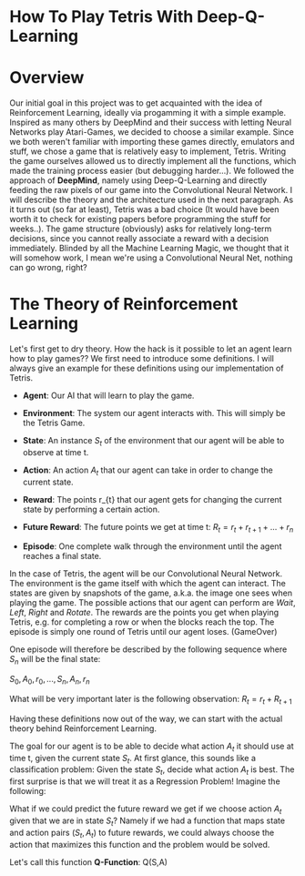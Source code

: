 # How To Play Tetris With Deep-Q-Learning


# Overview

Our initial goal in this project was to get acquainted with the idea of Reinforcement Learning, ideally via progamming it with a simple example. Inspired as many others by DeepMind and their success with letting Neural Networks play Atari-Games, we decided to choose a similar example. Since we both weren't familiar with importing these games directly, emulators and stuff, we chose a game that is relatively easy to implement, Tetris. Writing the game ourselves allowed us to directly implement all the functions, which made the training process easier (but debugging harder...). We followed the approach of **DeepMind**, namely using Deep-Q-Learning and directly feeding the raw pixels of our game into the Convolutional Neural Network. I will describe the theory and the architecture used in the next paragraph. As it turns out (so far at least), Tetris was a bad choice (It would have been worth it to check for existing papers before programming the stuff for weeks..). The game structure (obviously) asks for relatively long-term decisions, since you cannot really associate a reward with a decision immediately. Blinded by all the Machine Learning Magic, we thought that it will somehow work, I mean we're using a Convolutional Neural Net, nothing can go wrong, right?


# The Theory of Reinforcement Learning

Let's first get to dry theory. How the hack is it possible to let an agent learn how to play games??
We first need to introduce some definitions. I will always give an example for these definitions using our implementation of Tetris.
  * **Agent**:  Our AI that will learn to play the game. 
               
  * **Environment**: The system our agent interacts with. This will simply be the Tetris Game.
  * **State**:  An instance $S_{t}$ of the environment that our agent will be able to observe at time t. 
                
  * **Action**: An action $A_{t}$ that our agent can take in order to change the current state. 
  * **Reward**: The points r_{t} that our agent gets for changing the current state by performing a certain action.
  * **Future Reward**: The future points we get at time t: $R_{t} = r_{t} + r_{t+1} + ... + r_{n}$
  * **Episode**: One complete walk through the environment until the agent reaches a final state.
  
In the case of Tetris, the agent will be our Convolutional Neural Network. The environment is the game itself with which the agent can interact. The states are given by snapshots of the game, a.k.a. the image one sees when playing the game. The possible actions that our agent can perform are *Wait*, *Left*, *Right* and *Rotate*.
The rewards are the points you get when playing Tetris, e.g. for completing a row or when the blocks reach the top.
The episode is simply one round of Tetris until our agent loses. (GameOver)

One episode will therefore be described by the following sequence where $S_{n}$ will be the final state:

${S_{0}, A_{0}, r_{0}, ... , S_{n}, A_{n}, r_{n}}$

What will be very important later is the following observation:
$R_{t} = r_{t} + R_{t+1}$


Having these definitions now out of the way, we can start with the actual theory behind Reinforcement Learning.

The goal for our agent is to be able to decide what action $A_{t}$ it should use at time t, given the current state $S_{t}$.
At first glance, this sounds like a classification problem: Given the state $S_{t}$, decide what action $A_{t}$ is best.
The first surprise is that we will treat it as a Regression Problem!
Imagine the following:

What if we could predict the future reward we get if we choose action $A_{t}$ given that we are in state $S_{t}$?
Namely if we had a function that maps state and action pairs $(S_{t}, A_{t})$ to future rewards, we could always choose the action
that maximizes this function and the problem would be solved.

Let's call this function **Q-Function**: Q(S,A)
